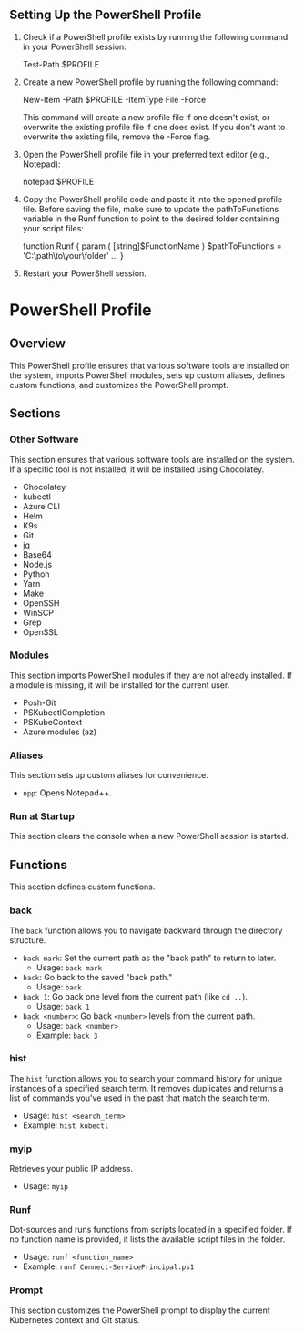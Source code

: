 ## Setting Up the PowerShell Profile

1. Check if a PowerShell profile exists by running the following command in your PowerShell session:

   Test-Path $PROFILE
   
2. Create a new PowerShell profile by running the following command:

   New-Item -Path $PROFILE -ItemType File -Force

   This command will create a new profile file if one doesn't exist, or overwrite the existing profile file if one does exist. 
   If you don't want to overwrite the existing file, remove the -Force flag.
   
3. Open the PowerShell profile file in your preferred text editor (e.g., Notepad):

   notepad $PROFILE

4. Copy the PowerShell profile code and paste it into the opened profile file. 
   Before saving the file, make sure to update the pathToFunctions variable in the Runf function to point to the desired folder containing your script files:
   
   function Runf {
    param (
        [string]$FunctionName
    )
    $pathToFunctions = 'C:\path\to\your\folder'
    ...
}

5. Restart your PowerShell session.

# PowerShell Profile

## Overview

This PowerShell profile ensures that various software tools are installed on the system, imports PowerShell modules, sets up custom aliases, defines custom functions, and customizes the PowerShell prompt.

## Sections

### Other Software

This section ensures that various software tools are installed on the system. If a specific tool is not installed, it will be installed using Chocolatey.

- Chocolatey
- kubectl
- Azure CLI
- Helm
- K9s
- Git
- jq
- Base64
- Node.js
- Python
- Yarn
- Make
- OpenSSH
- WinSCP
- Grep
- OpenSSL

### Modules

This section imports PowerShell modules if they are not already installed. If a module is missing, it will be installed for the current user.

- Posh-Git
- PSKubectlCompletion
- PSKubeContext
- Azure modules (az)

### Aliases

This section sets up custom aliases for convenience.

- `npp`: Opens Notepad++.

### Run at Startup

This section clears the console when a new PowerShell session is started.

## Functions
This section defines custom functions.

### back
The `back` function allows you to navigate backward through the directory structure.

- `back mark`: Set the current path as the "back path" to return to later.
  - Usage: `back mark`
- `back`: Go back to the saved "back path."
  - Usage: `back`
- `back 1`: Go back one level from the current path (like `cd ..`).
  - Usage: `back 1`
- `back <number>`: Go back `<number>` levels from the current path.
  - Usage: `back <number>`
  - Example: `back 3`

### hist
The `hist` function allows you to search your command history for unique instances of a specified search term. It removes duplicates and returns a list of commands you've used in the past that match the search term.
- Usage: `hist <search_term>`
- Example: `hist kubectl`

### myip
Retrieves your public IP address.
- Usage: `myip`

### Runf
Dot-sources and runs functions from scripts located in a specified folder. If no function name is provided, it lists the available script files in the folder.
- Usage: `runf <function_name>`
- Example: `runf Connect-ServicePrincipal.ps1`

### Prompt

This section customizes the PowerShell prompt to display the current Kubernetes context and Git status.
